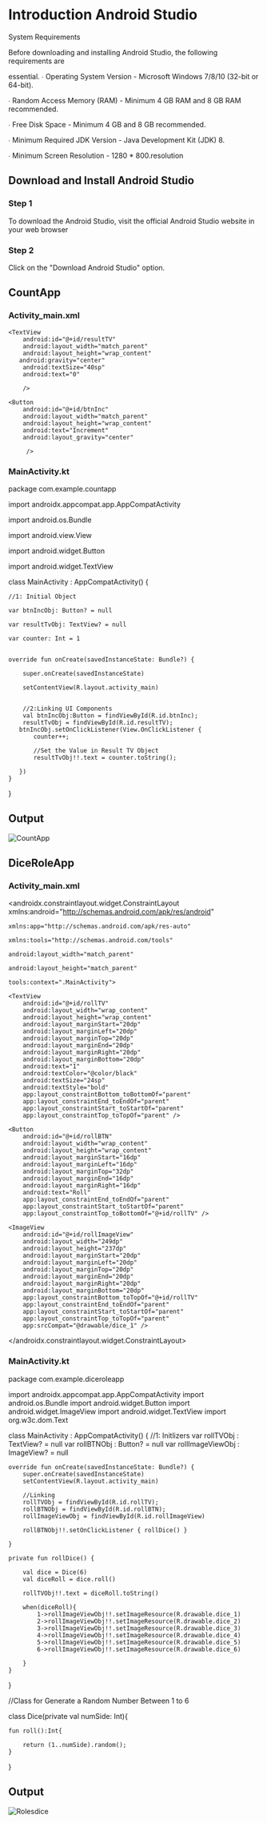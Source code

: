 # Introduction Android Studio
System Requirements

Before downloading and installing Android Studio, the following requirements are 

essential. ∙ Operating System Version - Microsoft Windows 7/8/10 (32-bit or 64-bit). 

∙
Random Access Memory (RAM) - Minimum 4 GB RAM and 8 GB RAM recommended. 

∙ Free Disk Space - Minimum 4 GB and 8 GB recommended.

∙ Minimum Required JDK Version - Java Development Kit (JDK) 8. 

∙ Minimum Screen Resolution - 1280 * 800.resolution 

## Download and Install Android Studio

### Step 1

To download the Android Studio, visit the official Android Studio website in your web browser

### Step 2

Click on the "Download Android Studio" option. 

## CountApp

### Activity_main.xml

<?xml version="1.0" encoding="utf-8"?>
<LinearLayout xmlns:android="http://schemas.android.com/apk/res/android"
    xmlns:app="http://schemas.android.com/apk/res-auto"
    xmlns:tools="http://schemas.android.com/tools"
    android:layout_width="match_parent"
    android:layout_height="match_parent"
    android:orientation="vertical"
    tools:context=".MainActivity">

    <TextView
        android:id="@+id/resultTV"
        android:layout_width="match_parent"
        android:layout_height="wrap_content"
       android:gravity="center"
        android:textSize="40sp"
        android:text="0"

        />

    <Button
        android:id="@+id/btnInc"
        android:layout_width="match_parent"
        android:layout_height="wrap_content"
        android:text="Increment"
        android:layout_gravity="center"

         />

</LinearLayout>

### MainActivity.kt

package com.example.countapp

import androidx.appcompat.app.AppCompatActivity

import android.os.Bundle

import android.view.View

import android.widget.Button

import android.widget.TextView

class MainActivity : AppCompatActivity() {

    //1: Initial Object
    
    var btnIncObj: Button? = null
    
    var resultTvObj: TextView? = null
    
    var counter: Int = 1


    override fun onCreate(savedInstanceState: Bundle?) {
    
        super.onCreate(savedInstanceState)
        
        setContentView(R.layout.activity_main)


        //2:Linking UI Components
        val btnIncObj:Button = findViewById(R.id.btnInc);
        resultTvObj = findViewById(R.id.resultTV);
       btnIncObj.setOnClickListener(View.OnClickListener {
           counter++;

           //Set the Value in Result TV Object
           resultTvObj!!.text = counter.toString();

       })
    }
}


## Output


![CountApp](https://raw.githubusercontent.com/varaprasad767/varaprasadKotiln/master/countapp.png)


## DiceRoleApp

### Activity_main.xml

<?xml version="1.0" encoding="utf-8"?>

<androidx.constraintlayout.widget.ConstraintLayout xmlns:android="http://schemas.android.com/apk/res/android"

    xmlns:app="http://schemas.android.com/apk/res-auto"
    
    xmlns:tools="http://schemas.android.com/tools"
    
    android:layout_width="match_parent"
    
    android:layout_height="match_parent"
    
    tools:context=".MainActivity">

    <TextView
        android:id="@+id/rollTV"
        android:layout_width="wrap_content"
        android:layout_height="wrap_content"
        android:layout_marginStart="20dp"
        android:layout_marginLeft="20dp"
        android:layout_marginTop="20dp"
        android:layout_marginEnd="20dp"
        android:layout_marginRight="20dp"
        android:layout_marginBottom="20dp"
        android:text="1"
        android:textColor="@color/black"
        android:textSize="24sp"
        android:textStyle="bold"
        app:layout_constraintBottom_toBottomOf="parent"
        app:layout_constraintEnd_toEndOf="parent"
        app:layout_constraintStart_toStartOf="parent"
        app:layout_constraintTop_toTopOf="parent" />

    <Button
        android:id="@+id/rollBTN"
        android:layout_width="wrap_content"
        android:layout_height="wrap_content"
        android:layout_marginStart="16dp"
        android:layout_marginLeft="16dp"
        android:layout_marginTop="32dp"
        android:layout_marginEnd="16dp"
        android:layout_marginRight="16dp"
        android:text="Roll"
        app:layout_constraintEnd_toEndOf="parent"
        app:layout_constraintStart_toStartOf="parent"
        app:layout_constraintTop_toBottomOf="@+id/rollTV" />

    <ImageView
        android:id="@+id/rollImageView"
        android:layout_width="249dp"
        android:layout_height="237dp"
        android:layout_marginStart="20dp"
        android:layout_marginLeft="20dp"
        android:layout_marginTop="20dp"
        android:layout_marginEnd="20dp"
        android:layout_marginRight="20dp"
        android:layout_marginBottom="20dp"
        app:layout_constraintBottom_toTopOf="@+id/rollTV"
        app:layout_constraintEnd_toEndOf="parent"
        app:layout_constraintStart_toStartOf="parent"
        app:layout_constraintTop_toTopOf="parent"
        app:srcCompat="@drawable/dice_1" />
</androidx.constraintlayout.widget.ConstraintLayout>

### MainActivity.kt

package com.example.diceroleapp

import androidx.appcompat.app.AppCompatActivity
import android.os.Bundle
import android.widget.Button
import android.widget.ImageView
import android.widget.TextView
import org.w3c.dom.Text

class MainActivity : AppCompatActivity() {
    //1: Initlizers
    var rollTVObj : TextView? = null
    var rollBTNObj : Button? = null
    var rollImageViewObj : ImageView? = null


    override fun onCreate(savedInstanceState: Bundle?) {
        super.onCreate(savedInstanceState)
        setContentView(R.layout.activity_main)

        //Linking
        rollTVObj = findViewById(R.id.rollTV);
        rollBTNObj = findViewById(R.id.rollBTN);
        rollImageViewObj = findViewById(R.id.rollImageView)

        rollBTNObj!!.setOnClickListener { rollDice() }

    }

    private fun rollDice() {

        val dice = Dice(6)
        val diceRoll = dice.roll()

        rollTVObj!!.text = diceRoll.toString()

        when(diceRoll){
            1->rollImageViewObj!!.setImageResource(R.drawable.dice_1)
            2->rollImageViewObj!!.setImageResource(R.drawable.dice_2)
            3->rollImageViewObj!!.setImageResource(R.drawable.dice_3)
            4->rollImageViewObj!!.setImageResource(R.drawable.dice_4)
            5->rollImageViewObj!!.setImageResource(R.drawable.dice_5)
            6->rollImageViewObj!!.setImageResource(R.drawable.dice_6)

        }
    }
}

//Class for Generate a Random Number Between 1 to 6

class Dice(private val numSide: Int){

    fun roll():Int{
    
        return (1..numSide).random();
    }
}




## Output



![Rolesdice](https://raw.githubusercontent.com/varaprasad767/varaprasadKotiln/master/Rolesdice.png)












